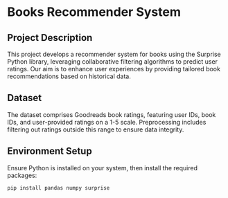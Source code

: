 # Books Recommender System

## Project Description

This project develops a recommender system for books using the Surprise Python library, leveraging collaborative filtering algorithms to predict user ratings. Our aim is to enhance user experiences by providing tailored book recommendations based on historical data.

## Dataset

The dataset comprises Goodreads book ratings, featuring user IDs, book IDs, and user-provided ratings on a 1-5 scale. Preprocessing includes filtering out ratings outside this range to ensure data integrity.

## Environment Setup

Ensure Python is installed on your system, then install the required packages:

```bash
pip install pandas numpy surprise
